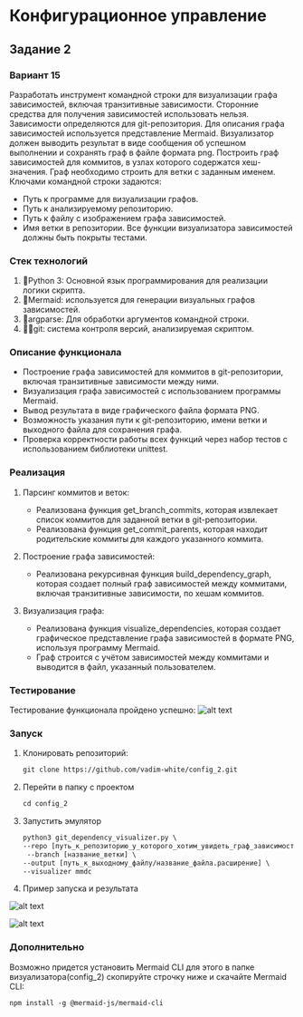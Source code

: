 # Конфигурационное управление
## Задание 2
### Вариант 15
Разработать инструмент командной строки для визуализации графа
зависимостей, включая транзитивные зависимости. Сторонние средства для
получения зависимостей использовать нельзя.
Зависимости определяются для git-репозитория. Для описания графа
зависимостей используется представление Mermaid. Визуализатор должен
выводить результат в виде сообщения об успешном выполнении и сохранять граф
в файле формата png.
Построить граф зависимостей для коммитов, в узлах которого содержатся
хеш-значения. Граф необходимо строить для ветки с заданным именем.
Ключами командной строки задаются:
- Путь к программе для визуализации графов.
- Путь к анализируемому репозиторию.
- Путь к файлу с изображением графа зависимостей.
- Имя ветки в репозитории.
Все функции визуализатора зависимостей должны быть покрыты тестами.

### Стек технологий
1.	🐍Python 3: Основной язык программирования для реализации логики скрипта.
2.	🌊Mermaid: используется для генерации визуальных графов зависимостей.
3.	📝argparse: Для обработки аргументов командной строки.
4.	🦸‍♂️git: система контроля версий, анализируемая скриптом.

### Описание функционала
- Построение графа зависимостей для коммитов в git-репозитории, включая транзитивные зависимости между ними.
- Визуализация графа зависимостей с использованием программы Mermaid.
- Вывод результата в виде графического файла формата PNG.
- Возможность указания пути к git-репозиторию, имени ветки и выходного файла для сохранения графа.
- Проверка корректности работы всех функций через набор тестов с использованием библиотеки unittest.

### Реализация
1.	Парсинг коммитов и веток:
  
     - Реализована функция get_branch_commits, которая извлекает список коммитов для заданной ветки в git-репозитории.
     - Реализована функция get_commit_parents, которая находит родительские коммиты для каждого указанного коммита.

2.	Построение графа зависимостей:

     - Реализована рекурсивная функция build_dependency_graph, которая создает полный граф зависимостей между коммитами, включая транзитивные зависимости, по хешам коммитов.
3.	Визуализация графа:

     - Реализована функция visualize_dependencies, которая создает графическое представление графа зависимостей в формате PNG, используя программу Mermaid.
     - Граф строится с учётом зависимостей между коммитами и выводится в файл, указанный пользователем.
### Тестирование
Тестирование функционала пройдено успешно:
![alt text](https://github.com/user-attachments/assets/015254d8-0edf-4609-9f5c-59237c779e92)

### Запуск
1. Клонировать репозиторий:

   ```html
   git clone https://github.com/vadim-white/config_2.git
   ```

2. Перейти в папку с проектом
   
   ```html
   cd config_2
   ```

3. Запустить эмулятор
   
   ```html
   python3 git_dependency_visualizer.py \
   --repo [путь_к_репозиторию_у_которого_хотим_увидеть_граф_зависимостей]\
    --branch [название_ветки] \
   --output [путь_к_выходному_файлу/название_файла.расширение] \
   --visualizer mmdc
   ```

4. Пример запуска и результата 

![alt text](https://github.com/user-attachments/assets/bfef0abd-fbc3-434b-90da-3983caafe5ed)



![alt text](https://github.com/user-attachments/assets/8d2fbd0b-40f8-4939-b23b-033d237787c2)

### Дополнительно

Возможно придется установить Mermaid CLI для этого в папке визуализатора(config_2) скопируйте строчку ниже и скачайте Mermaid CLI:

```html
npm install -g @mermaid-js/mermaid-cli
```





